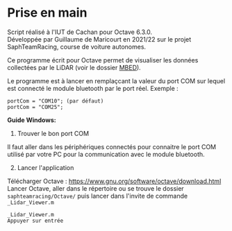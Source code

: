 # Prise en main

Script réalisé à l'IUT de Cachan pour Octave 6.3.0.  
Développée par Guillaume de Maricourt en 2021/22 sur le projet SaphTeamRacing, course de voiture autonomes.  

Ce programme écrit pour Octave permet de visualiser les données collectées par le LiDAR (voir le dossier [MBED](https://github.com/Widelx/saphteamracing/tree/main/MBED)).

Le programme est à lancer en remplaçcant la valeur du port COM sur lequel est connecté le module bluetooth par le port réel.
Exemple :
```
portCom = "COM10"; (par défaut)
portCom = "COM25";
```

**Guide Windows:**
1. Trouver le bon port COM
  
Il faut aller dans les périphériques connectés pour connaitre le port COM utilisé par votre PC pour la communication avec le module bluetooth.

2. Lancer l'application
  
  
Télécharger Octave : https://www.gnu.org/software/octave/download.html  
Lancer Octave, aller dans le répertoire ou se trouve le dossier `saphteamracing/Octave/` puis lancer dans l'invite de commande `_Lidar_Viewer.m`
```
_Lidar_Viewer.m
Appuyer sur entrée
```
